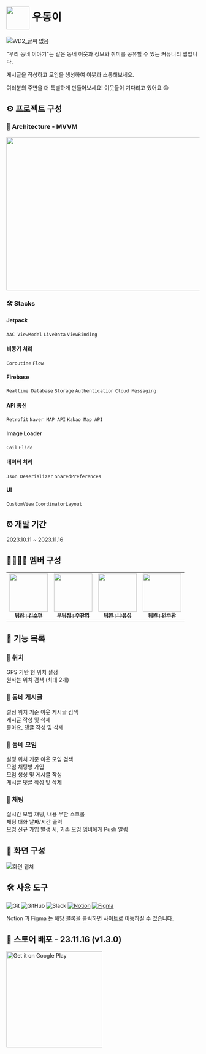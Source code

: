 # <span><img src="https://github.com/TeamWD2/WooDong2/assets/58664438/cb3b47fe-b194-43bd-9305-9bfeb437684b" width="60" style="vertical-align: middle;"> 우동이</span>


![WD2_글씨 없음](https://github.com/TeamWD2/WooDong2/assets/58664438/a6736c06-3e90-4955-8ad9-56a26deb2d1e)

"우리 동네 이야기"는 같은 동네 이웃과 정보와 취미를 공유할 수 있는 커뮤니티 앱입니다.

게시글을 작성하고 모임을 생성하여 이웃과 소통해보세요.

여러분의 주변을 더 특별하게 만들어보세요! 이웃들이 기다리고 있어요 😊


## ⚙ 프로젝트 구성
### 🧩 Architecture - MVVM
<img src="https://github.com/TeamWD2/WooDong2/assets/58664438/02678bab-227f-4338-8e24-24e131382858" width="550" height="400">

### 🛠️ Stacks
#### Jetpack
`AAC ViewModel` `LiveData` `ViewBinding`
#### 비동기 처리
`Coroutine` `Flow`
#### Firebase
`Realtime Database` `Storage` `Authentication` `Cloud Messaging`
#### API 통신
`Retrofit` `Naver MAP API` `Kakao Map API`
#### Image Loader
`Coil` `Glide`
#### 데이터 처리
`Json Deserializer` `SharedPreferences`
#### UI
`CustomView` `CoordinatorLayout`


## ⏰ 개발 기간 
2023.10.11 ~ 2023.11.16


## 👨‍👩‍👦‍👦 멤버 구성
<table>
  <tbody>
    <tr>
      <td align="center">
        <a href="https://github.com/sinw212">
          <img src="https://github.com/sinw212.png" width="100px;" alt=""/>
          <br />
          <sub>
            <b>팀장 : 김소현</b>
          </sub>
        </a>
        <br />
      </td>
      <td align="center">
        <a href="https://github.com/dannyjoo7">
          <img src="https://github.com/dannyjoo7.png" width="100px;" alt=""/>
          <br />
          <sub>
            <b>부팀장 : 주찬영 </b>
          </sub
        </a>
        <br />
      </td>
      <td align="center">
        <a href="https://github.com/VonLyus">
          <img src="https://github.com/VonLyus.png" width="100px;" alt=""/>
          <br />
          <sub>
            <b>팀원 : 나유성</b>
          </sub>
        </a>
        <br />
      </td>
      <td align="center">
        <a href="https://github.com/AJH1346">
          <img src="https://github.com/AJH1346.png" width="100px;" alt=""/>
          <br />
          <sub>
            <b>팀원 : 안주환</b>
          </sub>
        </a>
        <br />
      </td>
    </tr>
  </tbody>
</table>


## 🎯 기능 목록
### 📌 위치
GPS 기반 현 위치 설정  
원하는 위치 검색 (최대 2개)

### 📌 동네 게시글
설정 위치 기준 이웃 게시글 검색  
게시글 작성 및 삭제  
좋아요, 댓글 작성 및 삭제

### 📌 동네 모임
설정 위치 기준 이웃 모임 검색  
모임 채팅방 가입  
모임 생성 및 게시글 작성  
게시글 댓글 작성 및 삭제

### 📌 채팅
실시간 모임 채팅, 내용 무한 스크롤  
채팅 대화 날짜/시간 출력  
모임 신규 가입 발생 시, 기존 모임 멤버에게 Push 알림


## 🎨 화면 구성

![화면 캡처](https://github.com/TeamWD2/WooDong2/assets/58664438/e9d6db96-b26c-47c0-be01-ca243c8d407c)

## 🛠 사용 도구
![Git](https://img.shields.io/badge/-Git-F05032?style=flat-square&logo=git&logoColor=white) 
![GitHub](https://img.shields.io/badge/-GitHub-181717?style=flat-square&logo=github)
![Slack](https://img.shields.io/badge/-Slack-4A154B?style=flat-square&logo=slack&logoColor=white)
[![Notion](https://img.shields.io/badge/-Notion-000000?style=flat-square&logo=notion&logoColor=white)](https://www.notion.so/9a5c134036454260ae593347ed489583?pvs=18)
[![Figma](https://img.shields.io/badge/-Figma-F24E1E?style=flat-square&logo=figma&logoColor=white)](https://www.figma.com/file/cIHHb8N3Hvp2NHIwR8qAP6/WD2?type=design&node-id=0-1&mode=design&t=ecUTkwX830c3cvPD-0)

Notion 과 Figma 는 해당 블록을 클릭하면 사이트로 이동하실 수 있습니다.

## 🚀 스토어 배포 - 23.11.16 (v1.3.0) 
<a href='https://play.google.com/store/apps/details?id=com.wd.woodong2'><img alt='Get it on Google Play' src='https://play.google.com/intl/en_us/badges/images/generic/en_badge_web_generic.png' width='250'/></a>
